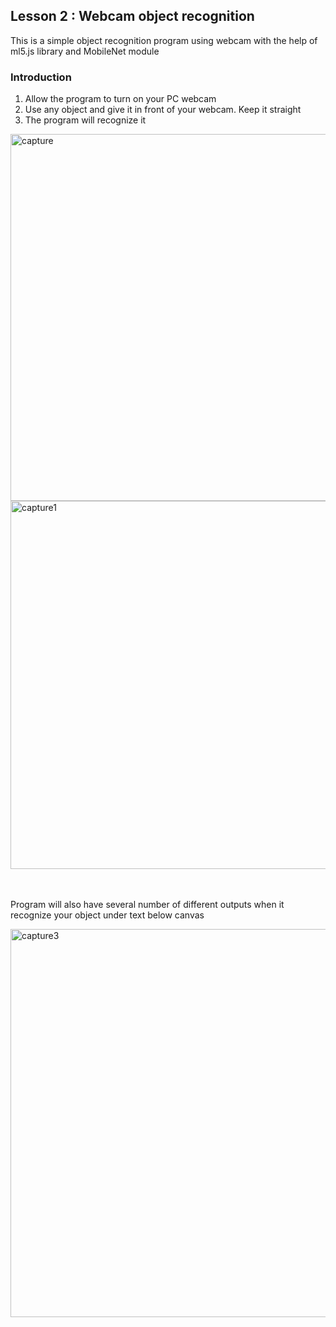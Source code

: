 ## Lesson 2 : Webcam object recognition

This is a simple object recognition program using webcam with the help of ml5.js library and MobileNet module<br>

### Introduction
1. Allow the program to turn on your PC webcam
2. Use any object and give it in front of your webcam. Keep it straight
3. The program will recognize it 

<img width="587" alt="capture" src="https://user-images.githubusercontent.com/26543302/49332298-85f24b80-f5b3-11e8-9e07-07783fd0bd3f.PNG">
<img width="589" alt="capture1" src="https://user-images.githubusercontent.com/26543302/49332300-87237880-f5b3-11e8-8663-5f6f0340b2b0.PNG">

<br><br>
Program will also have several number of different outputs when it recognize your object under text below canvas


<img width="621" alt="capture3" src="https://user-images.githubusercontent.com/26543302/49332333-3bbd9a00-f5b4-11e8-82b3-f441fd567fde.PNG">
